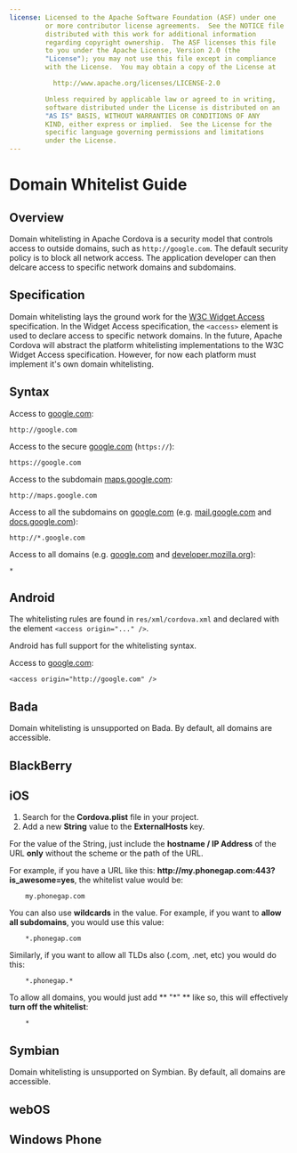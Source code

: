 ```yaml
---
license: Licensed to the Apache Software Foundation (ASF) under one
         or more contributor license agreements.  See the NOTICE file
         distributed with this work for additional information
         regarding copyright ownership.  The ASF licenses this file
         to you under the Apache License, Version 2.0 (the
         "License"); you may not use this file except in compliance
         with the License.  You may obtain a copy of the License at

           http://www.apache.org/licenses/LICENSE-2.0

         Unless required by applicable law or agreed to in writing,
         software distributed under the License is distributed on an
         "AS IS" BASIS, WITHOUT WARRANTIES OR CONDITIONS OF ANY
         KIND, either express or implied.  See the License for the
         specific language governing permissions and limitations
         under the License.
---
```


Domain Whitelist Guide
=====================

Overview
--------

Domain whitelisting in Apache Cordova is a security model that controls access to outside domains, such as `http://google.com`. The default security policy is to block all network access. The application developer can then delcare access to specific network domains and subdomains.

Specification
-------------

Domain whitelisting lays the ground work for the [W3C Widget Access][1] specification. In the Widget Access specification, the `<access>` element is used to declare access to specific network domains. In the future, Apache Cordova will abstract the platform whitelisting implementations to the W3C Widget Access specification. However, for now each platform must implement it's own domain whitelisting.

Syntax
------

Access to [google.com][2]:

    http://google.com

Access to the secure [google.com][3] (`https://`):

    https://google.com

Access to the subdomain [maps.google.com][4]:

    http://maps.google.com

Access to all the subdomains on [google.com][2] (e.g. [mail.google.com][5] and [docs.google.com][6]):

    http://*.google.com

Access to all domains (e.g. [google.com][2] and [developer.mozilla.org][7]):

    *

Android
-------

The whitelisting rules are found in `res/xml/cordova.xml` and declared with the element `<access origin="..." />`.

Android has full support for the whitelisting syntax.

Access to [google.com][2]:

    <access origin="http://google.com" />

Bada
----

Domain whitelisting is unsupported on Bada. By default, all domains are accessible.

BlackBerry
----------

iOS
---

1. Search for the **Cordova.plist** file in your project. 
2. Add a new **String** value to the **ExternalHosts** key. 

For the value of the String, just include the **hostname / IP Address** of the URL **only** without the scheme or the path of the URL.

For example, if you have a URL like this: **http://**my.phonegap.com**:443?is_awesome=yes**, the whitelist value would be:

        my.phonegap.com

You can also use **wildcards** in the value. For example, if you want to **allow all subdomains**, you would use this value:

        *.phonegap.com
        
Similarly, if you want to allow all TLDs also (.com, .net, etc) you would do this:

        *.phonegap.*
        
To allow all domains, you would just add ** "*" ** like so, this will effectively **turn off the whitelist**:

        * 
        

Symbian
-------

Domain whitelisting is unsupported on Symbian. By default, all domains are accessible.

webOS
-----

Windows Phone
-------------

[1]: http://www.w3.org/TR/widgets-access/
[2]: http://google.com
[3]: https://google.com
[4]: http://maps.google.com
[5]: http://mail.google.com
[6]: http://docs.google.com
[7]: http://developer.mozilla.org
